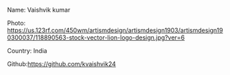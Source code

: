 Name: Vaishvik kumar

Photo: https://us.123rf.com/450wm/artismdesign/artismdesign1903/artismdesign190300037/118890563-stock-vector-lion-logo-design.jpg?ver=6

Country: India

Github:https://github.com/kvaishvik24
